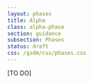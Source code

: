 ```yaml
---
layout: phases
title: Alpha
class: alpha-phase
section: guidance
subsection: Phases
status: draft
css: /gsdm/css/phases.css
---
```


[TO DO]